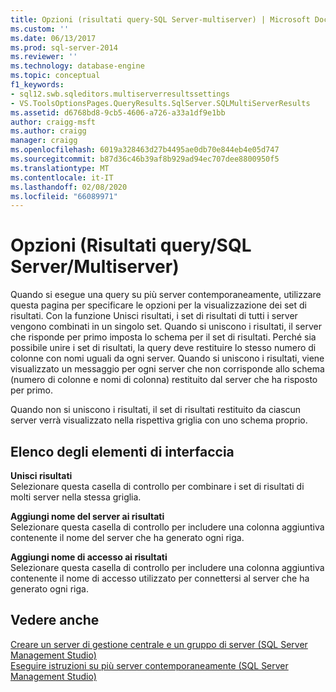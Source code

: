 ```yaml
---
title: Opzioni (risultati query-SQL Server-multiserver) | Microsoft Docs
ms.custom: ''
ms.date: 06/13/2017
ms.prod: sql-server-2014
ms.reviewer: ''
ms.technology: database-engine
ms.topic: conceptual
f1_keywords:
- sql12.swb.sqleditors.multiserverresultssettings
- VS.ToolsOptionsPages.QueryResults.SqlServer.SQLMultiServerResults
ms.assetid: d6768bd8-9cb5-4606-a726-a33a1df9e1bb
author: craigg-msft
ms.author: craigg
manager: craigg
ms.openlocfilehash: 6019a328463d27b4495ae0db70e844eb4e05d747
ms.sourcegitcommit: b87d36c46b39af8b929ad94ec707dee8800950f5
ms.translationtype: MT
ms.contentlocale: it-IT
ms.lasthandoff: 02/08/2020
ms.locfileid: "66089971"
---
```

# <a name="options-query-results-sql-server-multi-server"></a>Opzioni (Risultati query/SQL Server/Multiserver)
  Quando si esegue una query su più server contemporaneamente, utilizzare questa pagina per specificare le opzioni per la visualizzazione dei set di risultati. Con la funzione Unisci risultati, i set di risultati di tutti i server vengono combinati in un singolo set. Quando si uniscono i risultati, il server che risponde per primo imposta lo schema per il set di risultati. Perché sia possibile unire i set di risultati, la query deve restituire lo stesso numero di colonne con nomi uguali da ogni server. Quando si uniscono i risultati, viene visualizzato un messaggio per ogni server che non corrisponde allo schema (numero di colonne e nomi di colonna) restituito dal server che ha risposto per primo.  
  
 Quando non si uniscono i risultati, il set di risultati restituito da ciascun server verrà visualizzato nella rispettiva griglia con uno schema proprio.  
  
## <a name="uielement-list"></a>Elenco degli elementi di interfaccia  
 **Unisci risultati**  
 Selezionare questa casella di controllo per combinare i set di risultati di molti server nella stessa griglia.  
  
 **Aggiungi nome del server ai risultati**  
 Selezionare questa casella di controllo per includere una colonna aggiuntiva contenente il nome del server che ha generato ogni riga.  
  
 **Aggiungi nome di accesso ai risultati**  
 Selezionare questa casella di controllo per includere una colonna aggiuntiva contenente il nome di accesso utilizzato per connettersi al server che ha generato ogni riga.  
  
## <a name="see-also"></a>Vedere anche  
 [Creare un server di gestione centrale e un gruppo di server &#40;SQL Server Management Studio&#41;](../ssms/register-servers/create-a-central-management-server-and-server-group.md)   
 [Eseguire istruzioni su più server contemporaneamente &#40;SQL Server Management Studio&#41;](../ssms/register-servers/execute-statements-against-multiple-servers-simultaneously.md)  
  
  
